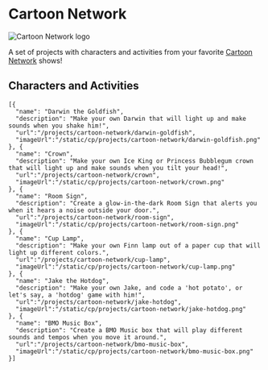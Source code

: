 # Cartoon Network

![Cartoon Network logo](/static/cp/projects/cartoon-network/cartoon-network-logo.png)

A set of projects with characters and activities from your favorite [Cartoon Network](https://www.cartoonnetwork.com/index.html) shows!

## Characters and Activities

```codecard
[{
  "name": "Darwin the Goldfish",
  "description": "Make your own Darwin that will light up and make sounds when you shake him!",
  "url":"/projects/cartoon-network/darwin-goldfish",
  "imageUrl":"/static/cp/projects/cartoon-network/darwin-goldfish.png"
}, {
  "name": "Crown",
  "description": "Make your own Ice King or Princess Bubblegum crown that will light up and make sounds when you tilt your head!",
  "url":"/projects/cartoon-network/crown",
  "imageUrl":"/static/cp/projects/cartoon-network/crown.png"
}, {
  "name": "Room Sign",
  "description": "Create a glow-in-the-dark Room Sign that alerts you when it hears a noise outside your door.",
  "url":"/projects/cartoon-network/room-sign",
  "imageUrl":"/static/cp/projects/cartoon-network/room-sign.png"
}, {
  "name": "Cup Lamp",
  "description": "Make your own Finn lamp out of a paper cup that will light up different colors.",
  "url":"/projects/cartoon-network/cup-lamp",
  "imageUrl":"/static/cp/projects/cartoon-network/cup-lamp.png"
}, {
  "name": "Jake the Hotdog",
  "description": "Make your own Jake, and code a 'hot potato', or let's say, a 'hotdog' game with him!",
  "url":"/projects/cartoon-network/jake-hotdog",
  "imageUrl":"/static/cp/projects/cartoon-network/jake-hotdog.png"
}, {
  "name": "BMO Music Box",
  "description": "Create a BMO Music box that will play different sounds and tempos when you move it around.",
  "url":"/projects/cartoon-network/bmo-music-box",
  "imageUrl":"/static/cp/projects/cartoon-network/bmo-music-box.png"
}]
```
